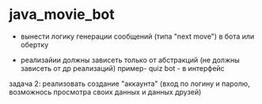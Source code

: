 # java_movie_bot

- вынести логику генерации сообщений (типа "next move")  в бота или обертку

- реализайии должны зависеть только от абстракций (не должны зависеть от др реализаций)
пример- quiz bot -  в интерфейс


задача 2:
реализовать создание "аккаунта"
(вход по логину и паролю, возможнось просмотра своих данных и данных друзей)
